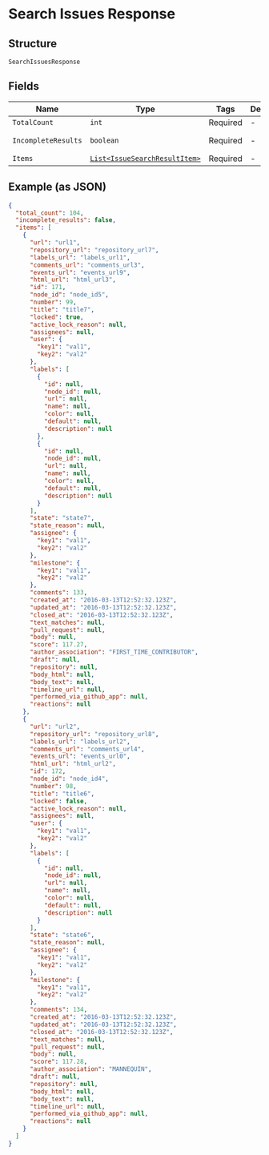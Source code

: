 
# Search Issues Response

## Structure

`SearchIssuesResponse`

## Fields

| Name | Type | Tags | Description | Getter | Setter |
|  --- | --- | --- | --- | --- | --- |
| `TotalCount` | `int` | Required | - | int getTotalCount() | setTotalCount(int totalCount) |
| `IncompleteResults` | `boolean` | Required | - | boolean getIncompleteResults() | setIncompleteResults(boolean incompleteResults) |
| `Items` | [`List<IssueSearchResultItem>`](../../doc/models/issue-search-result-item.md) | Required | - | List<IssueSearchResultItem> getItems() | setItems(List<IssueSearchResultItem> items) |

## Example (as JSON)

```json
{
  "total_count": 104,
  "incomplete_results": false,
  "items": [
    {
      "url": "url1",
      "repository_url": "repository_url7",
      "labels_url": "labels_url1",
      "comments_url": "comments_url3",
      "events_url": "events_url9",
      "html_url": "html_url3",
      "id": 171,
      "node_id": "node_id5",
      "number": 99,
      "title": "title7",
      "locked": true,
      "active_lock_reason": null,
      "assignees": null,
      "user": {
        "key1": "val1",
        "key2": "val2"
      },
      "labels": [
        {
          "id": null,
          "node_id": null,
          "url": null,
          "name": null,
          "color": null,
          "default": null,
          "description": null
        },
        {
          "id": null,
          "node_id": null,
          "url": null,
          "name": null,
          "color": null,
          "default": null,
          "description": null
        }
      ],
      "state": "state7",
      "state_reason": null,
      "assignee": {
        "key1": "val1",
        "key2": "val2"
      },
      "milestone": {
        "key1": "val1",
        "key2": "val2"
      },
      "comments": 133,
      "created_at": "2016-03-13T12:52:32.123Z",
      "updated_at": "2016-03-13T12:52:32.123Z",
      "closed_at": "2016-03-13T12:52:32.123Z",
      "text_matches": null,
      "pull_request": null,
      "body": null,
      "score": 117.27,
      "author_association": "FIRST_TIME_CONTRIBUTOR",
      "draft": null,
      "repository": null,
      "body_html": null,
      "body_text": null,
      "timeline_url": null,
      "performed_via_github_app": null,
      "reactions": null
    },
    {
      "url": "url2",
      "repository_url": "repository_url8",
      "labels_url": "labels_url2",
      "comments_url": "comments_url4",
      "events_url": "events_url0",
      "html_url": "html_url2",
      "id": 172,
      "node_id": "node_id4",
      "number": 98,
      "title": "title6",
      "locked": false,
      "active_lock_reason": null,
      "assignees": null,
      "user": {
        "key1": "val1",
        "key2": "val2"
      },
      "labels": [
        {
          "id": null,
          "node_id": null,
          "url": null,
          "name": null,
          "color": null,
          "default": null,
          "description": null
        }
      ],
      "state": "state6",
      "state_reason": null,
      "assignee": {
        "key1": "val1",
        "key2": "val2"
      },
      "milestone": {
        "key1": "val1",
        "key2": "val2"
      },
      "comments": 134,
      "created_at": "2016-03-13T12:52:32.123Z",
      "updated_at": "2016-03-13T12:52:32.123Z",
      "closed_at": "2016-03-13T12:52:32.123Z",
      "text_matches": null,
      "pull_request": null,
      "body": null,
      "score": 117.28,
      "author_association": "MANNEQUIN",
      "draft": null,
      "repository": null,
      "body_html": null,
      "body_text": null,
      "timeline_url": null,
      "performed_via_github_app": null,
      "reactions": null
    }
  ]
}
```

